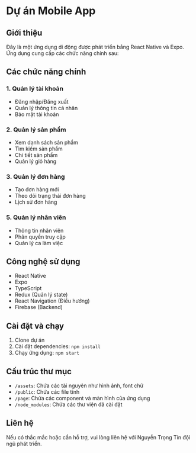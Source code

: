 # Dự án Mobile App

## Giới thiệu
Đây là một ứng dụng di động được phát triển bằng React Native và Expo. Ứng dụng cung cấp các chức năng chính sau:

## Các chức năng chính

### 1. Quản lý tài khoản
- Đăng nhập/Đăng xuất
- Quản lý thông tin cá nhân
- Bảo mật tài khoản

### 2. Quản lý sản phẩm
- Xem danh sách sản phẩm
- Tìm kiếm sản phẩm
- Chi tiết sản phẩm
- Quản lý giỏ hàng

### 3. Quản lý đơn hàng
- Tạo đơn hàng mới
- Theo dõi trạng thái đơn hàng
- Lịch sử đơn hàng


### 5. Quản lý nhân viên
- Thông tin nhân viên
- Phân quyền truy cập
- Quản lý ca làm việc


## Công nghệ sử dụng
- React Native
- Expo
- TypeScript
- Redux (Quản lý state)
- React Navigation (Điều hướng)
- Firebase (Backend)

## Cài đặt và chạy
1. Clone dự án
2. Cài đặt dependencies: `npm install`
3. Chạy ứng dụng: `npm start`

## Cấu trúc thư mục
- `/assets`: Chứa các tài nguyên như hình ảnh, font chữ
- `/public`: Chứa các file tĩnh
- `/page`: Chứa các component và màn hình của ứng dụng
- `/node_modules`: Chứa các thư viện đã cài đặt

## Liên hệ
Nếu có thắc mắc hoặc cần hỗ trợ, vui lòng liên hệ với Nguyễn Trọng Tín đội ngũ phát triển. 